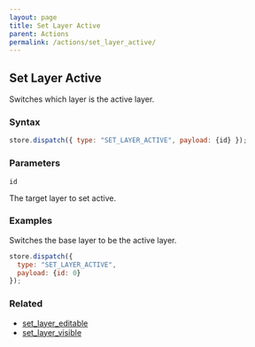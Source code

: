 ```yaml
---
layout: page
title: Set Layer Active
parent: Actions
permalink: /actions/set_layer_active/
---
```


## Set Layer Active

Switches which layer is the active layer.

### Syntax

```js
store.dispatch({ type: "SET_LAYER_ACTIVE", payload: {id} });
```

### Parameters

`id`

The target layer to set active.

### Examples

Switches the base layer to be the active layer.

```js
store.dispatch({
  type: "SET_LAYER_ACTIVE",
  payload: {id: 0}
});
```

### Related

- [set_layer_editable](./set_layer_editable.md)
- [set_layer_visible](./set_layer_visible.md)

